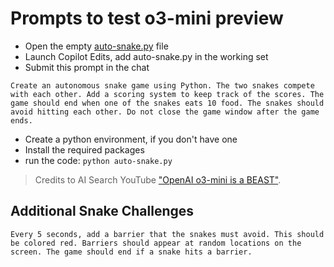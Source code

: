 # Prompts to test o3-mini preview

- Open the empty [auto-snake.py](../python/auto-snake.py) file
- Launch Copilot Edits, add auto-snake.py in the working set
- Submit this prompt in the chat

```
Create an autonomous snake game using Python. The two snakes compete with each other. Add a scoring system to keep track of the scores. The game should end when one of the snakes eats 10 food. The snakes should avoid hitting each other. Do not close the game window after the game ends.
```

- Create a python environment, if you don't have one
- Install the required packages
- run the code: `python auto-snake.py`

> Credits to AI Search YouTube ["OpenAI o3-mini is a BEAST"](https://www.youtube.com/watch?v=zRPBovmV8F8).

## Additional Snake Challenges

```
Every 5 seconds, add a barrier that the snakes must avoid. This should be colored red. Barriers should appear at random locations on the screen. The game should end if a snake hits a barrier.
```
